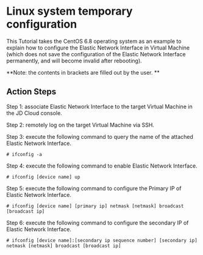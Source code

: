 # Linux system temporary configuration

This Tutorial takes the CentOS 6.8 operating system as an example to explain how to configure the Elastic Network Interface in Virtual Machine (which does not save the configuration of the Elastic Network Interface permanently, and will become invalid after rebooting).

**Note: the contents in brackets are filled out by the user. **

## Action Steps
Step 1: associate Elastic Network Interface to the target Virtual Machine in the JD Cloud console.

Step 2: remotely log on the target Virtual Machine via SSH.

Step 3: execute the following command to query the name of the attached Elastic Network Interface.

	# ifconfig -a

Step 4: execute the following command to enable Elastic Network Interface.

	# ifconfig [device name] up

Step 5: execute the following command to configure the Primary IP of Elastic Network Interface.

	# ifconfig [device name] [primary ip] netmask [netmask] broadcast [broadcast ip]

Step 6: execute the following command to configure the secondary IP of Elastic Network Interface.

	# ifconfig [device name]:[secondary ip sequence number] [secondary ip] netmask [netmask] broadcast [broadcast ip]



